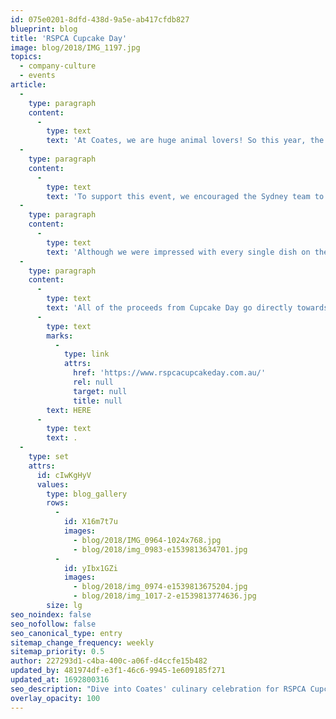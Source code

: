 ```yaml
---
id: 075e0201-8dfd-438d-9a5e-ab417cfdb827
blueprint: blog
title: 'RSPCA Cupcake Day'
image: blog/2018/IMG_1197.jpg
topics:
  - company-culture
  - events
article:
  -
    type: paragraph
    content:
      -
        type: text
        text: 'At Coates, we are huge animal lovers! So this year, the Sydney Coates Crew decided to help fight animal cruelty by hosting a huge lunch on RSPCA Cupcake Day, with the entire event raising over $1.2 million !'
  -
    type: paragraph
    content:
      -
        type: text
        text: 'To support this event, we encouraged the Sydney team to bring in any dish that they wished to share. We were surprised by the amazing turn out the day with crew members bringing in cupcakes (of course!), a great range of pastries, cakes, salads and lasagna, to just name a few.'
  -
    type: paragraph
    content:
      -
        type: text
        text: 'Although we were impressed with every single dish on the day, we want to congratulate Graham Muir’s Meatball dish and Dean Rather’s Caramel slices on being voted the best dish of the day! We would also like to give a special shout out to Viet Pham for bringing in his own cooking kit and setting up his own live cooking show to provide everyone with genuine takoyaki!'
  -
    type: paragraph
    content:
      -
        type: text
        text: 'All of the proceeds from Cupcake Day go directly towards the abandoned, neglected and surrendered animals around the country to provide them with love, safe shelter and a helping hand. If you’d like to read more or help this amazing initiative, click '
      -
        type: text
        marks:
          -
            type: link
            attrs:
              href: 'https://www.rspcacupcakeday.com.au/'
              rel: null
              target: null
              title: null
        text: HERE
      -
        type: text
        text: .
  -
    type: set
    attrs:
      id: cIwKgHyV
      values:
        type: blog_gallery
        rows:
          -
            id: X16m7t7u
            images:
              - blog/2018/IMG_0964-1024x768.jpg
              - blog/2018/img_0983-e1539813634701.jpg
          -
            id: yIbx1GZi
            images:
              - blog/2018/img_0974-e1539813675204.jpg
              - blog/2018/img_1017-2-e1539813774636.jpg
        size: lg
seo_noindex: false
seo_nofollow: false
seo_canonical_type: entry
sitemap_change_frequency: weekly
sitemap_priority: 0.5
author: 227293d1-c4ba-400c-a06f-d4ccfe15b482
updated_by: 481974df-e3f1-46c6-9945-1e609185f271
updated_at: 1692800316
seo_description: "Dive into Coates' culinary celebration for RSPCA Cupcake Day! From Meatballs to live Takoyaki shows, see how we raised awareness to combat animal cruelty."
overlay_opacity: 100
---
```

